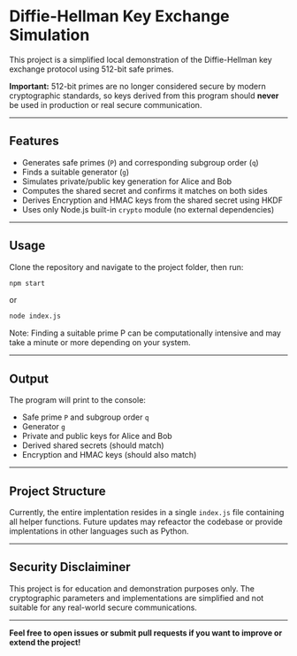 # Diffie-Hellman Key Exchange Simulation

This project is a simplified local demonstration of the Diffie-Hellman key exchange protocol using 512-bit safe primes.

**Important:** 512-bit primes are no longer considered secure by modern cryptographic standards, so keys derived from this program should **never** be used in production or real secure communication.

---

## Features

- Generates safe primes (`P`) and corresponding subgroup order (`q`)
- Finds a suitable generator (`g`)
- Simulates private/public key generation for Alice and Bob
- Computes the shared secret and confirms it matches on both sides
- Derives Encryption and HMAC keys from the shared secret using HKDF
- Uses only Node.js built-in `crypto` module (no external dependencies)

---

## Usage

Clone the repository and navigate to the project folder, then run:

```bash
npm start
```
or 
```bash
node index.js
```
Note: Finding a suitable prime P can be computationally intensive and may take a minute or more depending on your system.

---

## Output
The program will print to the console:
- Safe prime `P` and subgroup order `q`
- Generator `g`
- Private and public keys for Alice and Bob
- Derived shared secrets (should match)
- Encryption and HMAC keys (should also match)

 ---

## Project Structure
Currently, the entire implentation resides in a single `index.js` file containing all helper functions. Future updates may refeactor the codebase or provide implentations in other languages such as Python.

---

## Security Disclaiminer
This project is for education and demonstration purposes only. The cryptographic parameters and implementations are simplified and not suitable for any real-world secure communications.

---

**Feel free to open issues or submit pull requests if you want to improve or extend the project!**